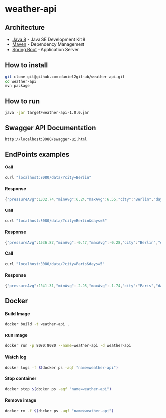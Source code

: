 # weather-api

## Architecture

* [Java 8](https://www.oracle.com/technetwork/java/javase/downloads/jdk8-downloads-2133151.html) - Java SE Development Kit 8
* [Maven](https://maven.apache.org/) - Dependency Management
* [Spring Boot](https://spring.io/projects/spring-boot) - Application Server

## How to install
```sh
git clone git@github.com:daniel2github/weather-api.git
cd weather-api
mvn package
```
## How to run
```sh
java -jar target/weather-api-1.0.0.jar
```
## Swagger API Documentation
```
http://localhost:8080/swagger-ui.html
```

## EndPoints examples

#### Call
```sh
curl "localhost:8080/data/?city=Berlin"
```
#### Response
```js
{"pressureAvg":1032.74,"minAvg":6.24,"maxAvg":6.55,"city":"Berlin","days":3,"unit":"metric","errorMessage":null}
```

#### Call
```sh
curl "localhost:8080/data/?city=Berlin&days=5"
```
#### Response
```js
{"pressureAvg":1036.87,"minAvg":-0.47,"maxAvg":-0.28,"city":"Berlin","days":5,"unit":"metric","errorMessage":null}
```

#### Call
```sh
curl "localhost:8080/data/?city=Paris&days=5"
```
#### Response
```js
{"pressureAvg":1041.31,"minAvg":-2.95,"maxAvg":-1.74,"city":"Paris","days":5,"unit":"metric","errorMessage":null}
```

## Docker

#### Build Image
```sh
docker build -t weather-api .
```

#### Run image
```sh
docker run -p 8080:8080 --name=weather-api -d weather-api
```

#### Watch log
```sh
docker logs -f $(docker ps -aqf "name=weather-api")
```

#### Stop container
```sh
docker stop $(docker ps -aqf "name=weather-api")
```
#### Remove image
```sh
docker rm -f $(docker ps -aqf "name=weather-api")
```


